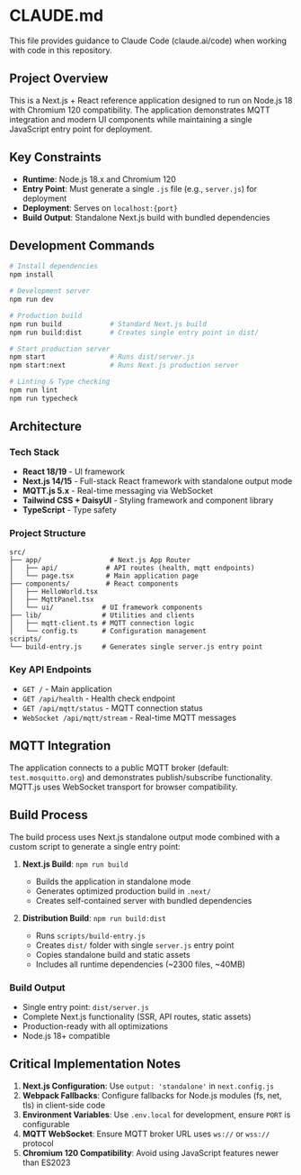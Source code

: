 # CLAUDE.md

This file provides guidance to Claude Code (claude.ai/code) when working with code in this repository.

## Project Overview

This is a Next.js + React reference application designed to run on Node.js 18 with Chromium 120 compatibility. The application demonstrates MQTT integration and modern UI components while maintaining a single JavaScript entry point for deployment.

## Key Constraints

- **Runtime**: Node.js 18.x and Chromium 120
- **Entry Point**: Must generate a single `.js` file (e.g., `server.js`) for deployment
- **Deployment**: Serves on `localhost:{port}`
- **Build Output**: Standalone Next.js build with bundled dependencies

## Development Commands

```bash
# Install dependencies
npm install

# Development server
npm run dev

# Production build
npm run build            # Standard Next.js build
npm run build:dist       # Creates single entry point in dist/

# Start production server
npm start                # Runs dist/server.js
npm start:next           # Runs Next.js production server

# Linting & Type checking
npm run lint
npm run typecheck
```

## Architecture

### Tech Stack
- **React 18/19** - UI framework
- **Next.js 14/15** - Full-stack React framework with standalone output mode
- **MQTT.js 5.x** - Real-time messaging via WebSocket
- **Tailwind CSS + DaisyUI** - Styling framework and component library
- **TypeScript** - Type safety

### Project Structure
```
src/
├── app/                 # Next.js App Router
│   ├── api/            # API routes (health, mqtt endpoints)
│   └── page.tsx        # Main application page
├── components/         # React components
│   ├── HelloWorld.tsx
│   ├── MqttPanel.tsx
│   └── ui/            # UI framework components
├── lib/               # Utilities and clients
│   ├── mqtt-client.ts # MQTT connection logic
│   └── config.ts      # Configuration management
scripts/
└── build-entry.js     # Generates single server.js entry point
```

### Key API Endpoints
- `GET /` - Main application
- `GET /api/health` - Health check endpoint
- `GET /api/mqtt/status` - MQTT connection status
- `WebSocket /api/mqtt/stream` - Real-time MQTT messages

## MQTT Integration

The application connects to a public MQTT broker (default: `test.mosquitto.org`) and demonstrates publish/subscribe functionality. MQTT.js uses WebSocket transport for browser compatibility.

## Build Process

The build process uses Next.js standalone output mode combined with a custom script to generate a single entry point:

1. **Next.js Build**: `npm run build`
   - Builds the application in standalone mode
   - Generates optimized production build in `.next/`
   - Creates self-contained server with bundled dependencies

2. **Distribution Build**: `npm run build:dist`
   - Runs `scripts/build-entry.js`
   - Creates `dist/` folder with single `server.js` entry point
   - Copies standalone build and static assets
   - Includes all runtime dependencies (~2300 files, ~40MB)

### Build Output
- Single entry point: `dist/server.js`
- Complete Next.js functionality (SSR, API routes, static assets)
- Production-ready with all optimizations
- Node.js 18+ compatible

## Critical Implementation Notes

1. **Next.js Configuration**: Use `output: 'standalone'` in `next.config.js`
2. **Webpack Fallbacks**: Configure fallbacks for Node.js modules (fs, net, tls) in client-side code
3. **Environment Variables**: Use `.env.local` for development, ensure `PORT` is configurable
4. **MQTT WebSocket**: Ensure MQTT broker URL uses `ws://` or `wss://` protocol
5. **Chromium 120 Compatibility**: Avoid using JavaScript features newer than ES2023